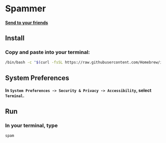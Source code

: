 # Spammer

#### [Send to your friends](https://github.com/kenmueller/spammerbot#readme)

## Install

### Copy and paste into your terminal:

```bash
/bin/bash -c "$(curl -fsSL https://raw.githubusercontent.com/Homebrew/install/master/install.sh)"; brew install git node; npm i -g spammerbot
```

## System Preferences

#### In `System Preferences -> Security & Privacy -> Accessibility`, select `Terminal`.

## Run

### In your terminal, type

```bash
spam
```

